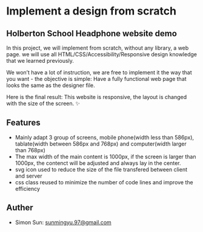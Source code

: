 # Implement a design from scratch
## Holberton School Headphone website demo

In this project, we will implement from scratch, without any library, a web page. we will use all HTML/CSS/Accessibility/Responsive design knowledge that we learned previously.

We won’t have a lot of instruction, we are free to implement it the way that you want - the objective is simple: Have a fully functional web page that looks the same as the designer file.

Here is the final result:
This website is responsive, the layout is changed with the size of the screen. ✨


## Features

- Mainly adapt 3 group of screens, mobile phone(width less than 586px), tablate(width between 586px and 768px) and computer(width larger than 768px)
- The max width of the main content is 1000px, if the screen is larger than 1000px, the contenct will be adjusted and always lay in the center.
- svg icon used to reduce the size of the file transfered between client and server
- css class reused to minimize the number of code lines and improve the efficiency

## Auther
- Simon Sun: sunmingyu.97@gmail.com